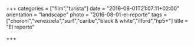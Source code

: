 +++
categories = ["film","turista"]
date = "2016-08-01T21:07:11+02:00"
orientation = "landscape"
photo = "2016-08-01-el-reporte"
tags = ["choroní","venezuela","surf","caribe","black & white","ilford","hp5+"]
title = "El reporte"

+++
